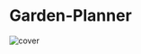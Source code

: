 # Garden-Planner
![cover](https://user-images.githubusercontent.com/10698943/236663686-cc5397c8-4814-429a-a017-f54d8acaf486.png)
